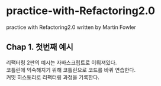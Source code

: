 # practice-with-Refactoring2.0
practice with Refactoring2.0 written by Martin Fowler

## Chap 1. 첫번째 예시<br>
리팩터링 2판의 예시는 자바스크립트로 이뤄져있다.<br>
코틀린에 익숙해지기 위해 코틀린으로 코드를 바꿔 연습한다.<br>
커밋 히스토리로 리팩터링 과정을 기록한다.<br>
